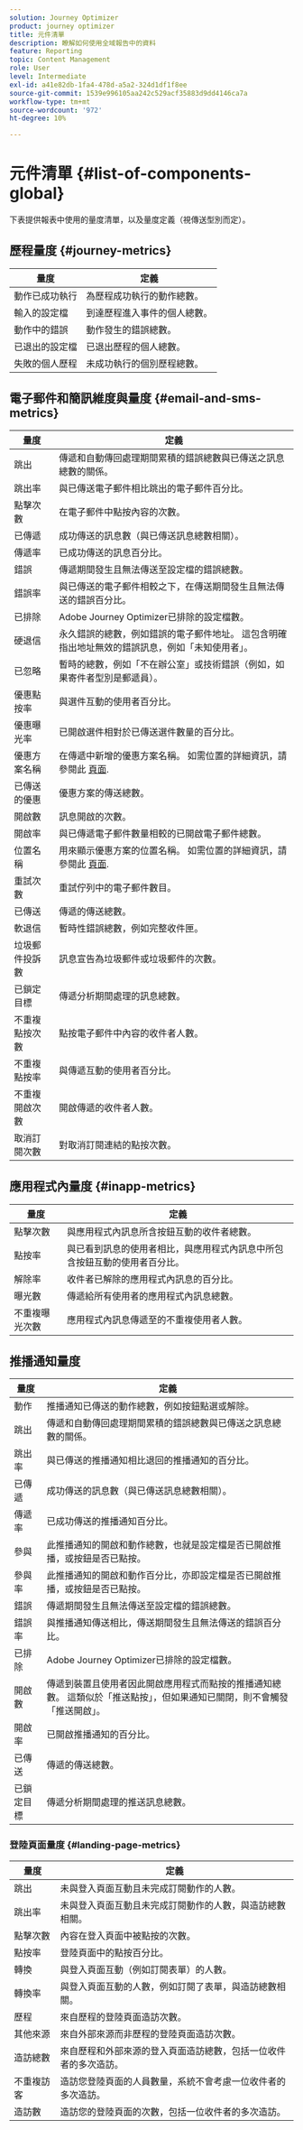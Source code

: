 ```yaml
---
solution: Journey Optimizer
product: journey optimizer
title: 元件清單
description: 瞭解如何使用全域報告中的資料
feature: Reporting
topic: Content Management
role: User
level: Intermediate
exl-id: a41e82db-1fa4-478d-a5a2-324d1df1f8ee
source-git-commit: 1539e996105aa242c529acf35883d9dd4146ca7a
workflow-type: tm+mt
source-wordcount: '972'
ht-degree: 10%

---
```


# 元件清單 {#list-of-components-global}

下表提供報表中使用的量度清單，以及量度定義（視傳送型別而定）。

## 歷程量度 {#journey-metrics}

<table> 
 <thead> 
  <tr> 
   <th> 量度<br/> </th> 
   <th> 定義<br/> </th> 
</tr>
 </thead> 
 <tbody> 
  <tr> 
   <td>動作已成功執行<br/> </td> 
   <td> 為歷程成功執行的動作總數。<br/> </td> 
</tr> 
  <tr> 
   <td> 輸入的設定檔<br/> </td> 
   <td> 到達歷程進入事件的個人總數。<br/> </td> 
</tr>
  <tr> 
   <td> 動作中的錯誤<br/> </td> 
   <td>動作發生的錯誤總數。<br/> </td> 
</tr> 
  <tr> 
   <td> 已退出的設定檔<br/> </td> 
   <td> 已退出歷程的個人總數。<br/> </td> 
</tr> 
  <tr> 
   <td> 失敗的個人歷程<br/> </td> 
   <td> 未成功執行的個別歷程總數。<br/> </td> 
</tr> 
 </tbody> 
</table>

## 電子郵件和簡訊維度與量度 {#email-and-sms-metrics}

<table> 
 <thead> 
  <tr> 
   <th> 量度<br/> </th> 
   <th> 定義<br/> </th> 
</tr>
 </thead> 
 <tbody>
  <tr> 
   <td> 跳出<br/> </td> 
   <td> 傳遞和自動傳回處理期間累積的錯誤總數與已傳送之訊息總數的關係。<br/> </td> 
</tr> 
  <tr> 
   <td> 跳出率<br/> </td> 
   <td> 與已傳送電子郵件相比跳出的電子郵件百分比。<br/> </td> 
</tr>
  <tr> 
   <td> 點擊次數<br/> </td> 
   <td> 在電子郵件中點按內容的次數。<br/> </td> 
</tr> 
  <tr> 
   <td> 已傳遞 <br/> </td> 
   <td> 成功傳送的訊息數（與已傳送訊息總數相關）。<br/></td> 
</tr> 
  <tr> 
   <td> 傳遞率<br/> </td> 
   <td> 已成功傳送的訊息百分比。<br/> </td> 
</tr>
  <tr> 
   <td> 錯誤<br/> </td> 
   <td> 傳遞期間發生且無法傳送至設定檔的錯誤總數。<br/> </td> 
</tr> 
  <tr> 
   <td> 錯誤率<br/> </td> 
   <td> 與已傳送的電子郵件相較之下，在傳送期間發生且無法傳送的錯誤百分比。<br/> </td> 
</tr>
  <tr> 
   <td> 已排除<br/> </td> 
   <td> Adobe Journey Optimizer已排除的設定檔數。<br/> </td> 
</tr>
  <tr> 
   <td> 硬退信<br/> </td> 
   <td> 永久錯誤的總數，例如錯誤的電子郵件地址。 這包含明確指出地址無效的錯誤訊息，例如「未知使用者」。<br/> </td>
</tr>
  <tr> 
   <td> 已忽略<br/> </td> 
   <td> 暫時的總數，例如「不在辦公室」或技術錯誤（例如，如果寄件者型別是郵遞員）。<br/> </td> 
</tr>
   <tr> 
   <td>優惠點按率<br/> </td> 
   <td>與選件互動的使用者百分比。<br/> </td> 
</tr>
   <tr> 
   <td>優惠曝光率<br/> </td> 
   <td>已開啟選件相對於已傳送選件數量的百分比。<br/> </td> 
</tr>
   <tr> 
   <td>優惠方案名稱<br/> </td> 
   <td> 在傳遞中新增的優惠方案名稱。 如需位置的詳細資訊，請參閱此 <a href="../offers/offer-library/creating-personalized-offers.md">頁面</a>.<br/> </td> 
</tr>
   <tr> 
   <td>已傳送的優惠<br/> </td> 
   <td>優惠方案的傳送總數。<br/> </td> 
</tr> 
  <tr>
   <td>開啟數<br/> </td> 
   <td> 訊息開啟的次數。<br/> </td> 
</tr> 
  <tr> 
   <td> 開啟率<br/> </td> 
   <td> 與已傳遞電子郵件數量相較的已開啟電子郵件總數。<br/> </td> 
</tr>
  <tr> 
   <td>位置名稱<br/> </td> 
   <td> 用來顯示優惠方案的位置名稱。 如需位置的詳細資訊，請參閱此 <a href="../offers/offer-library/creating-placements.md">頁面</a>. </td> 
</tr> 
  <tr> 
   <td> 重試次數<br/> </td> 
   <td> 重試佇列中的電子郵件數目。<br/> </td> 
</tr> 
  <tr> 
   <td> 已傳送<br/> </td> 
   <td> 傳遞的傳送總數。<br/> </td> 
</tr>
  <tr> 
   <td> 軟退信<br/> </td> 
   <td> 暫時性錯誤總數，例如完整收件匣。<br/> </td> 
</tr>
  <tr> 
   <td> 垃圾郵件投訴數<br/> </td> 
   <td> 訊息宣告為垃圾郵件或垃圾郵件的次數。<br/> </td> 
</tr>
  <tr> 
   <td> 已鎖定目標<br/> </td> 
   <td> 傳遞分析期間處理的訊息總數。<br/> </td> 
</tr> 
  <tr> 
   <td> 不重複點按次數<br/> </td> 
   <td> 點按電子郵件中內容的收件者人數。<br/> </td> 
</tr> 
  <tr> 
   <td>不重複點按率<br/> </td> 
   <td> 與傳遞互動的使用者百分比。<br/> </td> 
</tr>
  <tr> 
   <td> 不重複開啟次數<br/> </td> 
   <td>開啟傳遞的收件者人數。<br/> </td> 
</tr> 
  <tr> 
   <td> 取消訂閱次數<br/> </td> 
   <td> 對取消訂閱連結的點按次數。<br/> </td> 
</tr> 
 </tbody> 
</table>

<!--
## Experimentation metrics {#experimentation-metrics}
<table> 
 <thead> 
  <tr> 
   <th> Metric<br/> </th> 
   <th> Definition<br/> </th> 
</tr>
 </thead> 
 <tbody>
  <tr> 
   <td>App installs<br/> </td> 
   <td><br/> </td> 
</tr>
  <tr> 
   <td>App launches<br/> </td> 
   <td><br/> </td> 
</tr>
 <tr> 
   <td>Average lift<br/> </td> 
   <td> Percentage improvement in conversion rate of a given treatment over the baseline.<a href="../campaigns/experiment-calculations.md#understand-lift">Learn more</a>.<br/> </td> 
  </tr>
  <tr> 
   <td>Confidence<br/> </td> 
   <td>Evidence that a given treatment is the same as the baseline treatment. <a href="../campaigns/experiment-calculations.md#understand-confidence">Learn more</a>.<br/> </td> 
</tr>
  <tr> 
   <td>Confidence interval<br/> </td> 
   <td>Percentage difference in performance between the baseline and the best performing treatment. <a href="../campaigns/experiment-calculations.md#understand-intervals">Learn more</a>.<br/> </td> 
</tr> 
  <tr> 
   <td>Count per profile<br/> </td> 
   <td>Total value of the Experiment objective metric divided by the number of profiles.<br/> </td> 
</tr>
  <tr> 
   <td>Email Opens<br/> </td> 
   <td>Number of times the email was opened.<br/> </td> 
</tr>
  <tr> 
   <td>Email Unsubscribes<br/> </td> 
   <td>Number of clicks on the unsubscription link.<br/> </td> 
</tr>
  <tr> 
   <td>First app launches<br/> </td> 
   <td><br/> </td> 
</tr>
  <tr> 
   <td>Outbound Clicks<br/> </td> 
   <td><br/> </td> 
</tr>
  <tr> 
   <td>Profiles<br/> </td> 
   <td>Number of profiles targeted for this treatment.<br/> </td> 
</tr>
  <tr> 
   <td>Unique email opens<br/> </td> 
   <td>Number of recipients who opened the email.<br/> </td>
<tr>
  <tr> 
   <td>Unique email unsubscribes<br/> </td> 
   <td>Number of recipients who clicked on the unsubscription link.<br/> </td>
</tr>
  <tr> 
   <td>Unique installs<br/> </td> 
   <td><br/> </td> 
</tr>
  <tr> 
   <td>Unique launches<br/> </td> 
   <td><br/> </td> 
</tr> 
  <tr> 
   <td>Unique outbound clicks<br/> </td> 
   <td><br/> </td> 
</tr>
  <tr> 
   <td>Unique upgrades<br/> </td> 
   <td><br/> </td> 
</tr>
   <td>Upgrades<br/> </td> 
   <td><br/> </td> 
</tr> 
</tbody> 
</table>
-->

## 應用程式內量度 {#inapp-metrics}

<table> 
 <thead> 
  <tr> 
   <th> 量度<br/> </th> 
   <th> 定義<br/> </th> 
</tr>
 </thead> 
 <tbody>
 <tr> 
   <td>點擊次數<br/> </td> 
   <td>與應用程式內訊息所含按鈕互動的收件者總數。<br/> </td> 
</tr>
  <tr> 
   <td>點按率<br/> </td> 
   <td>與已看到訊息的使用者相比，與應用程式內訊息中所包含按鈕互動的使用者百分比。<br/> </td> 
</tr> 
  <tr> 
   <td>解除率<br/> </td> 
   <td> 收件者已解除的應用程式內訊息的百分比。<br/> </td> 
</tr> 
  <tr> 
   <td>曝光數<br/> </td> 
   <td> 傳遞給所有使用者的應用程式內訊息總數。<br/> </td>
</tr>
  <tr> 
   <td>不重複曝光次數<br/> </td> 
   <td>應用程式內訊息傳遞至的不重複使用者人數。<br/> </td>
</tr>
 </tbody> 
</table>

## 推播通知量度

<table> 
 <thead> 
  <tr> 
   <th> 量度<br/> </th> 
   <th> 定義<br/> </th> 
</tr>
 </thead> 
 <tbody>
 <tr> 
   <td>動作<br/> </td> 
   <td> 推播通知已傳送的動作總數，例如按鈕點選或解除。<br/> </td> 
</tr>
  <tr> 
   <td>跳出<br/> </td> 
   <td> 傳遞和自動傳回處理期間累積的錯誤總數與已傳送之訊息總數的關係。<br/> </td> 
</tr> 
  <tr> 
   <td> 跳出率<br/> </td> 
   <td> 與已傳送的推播通知相比退回的推播通知的百分比。<br/> </td>
</tr>
  <tr> 
   <td> 已傳遞<br/> </td> 
   <td> 成功傳送的訊息數（與已傳送訊息總數相關）。<br/> </td> 
</tr> 
  <tr> 
   <td> 傳遞率<br/> </td> 
   <td> 已成功傳送的推播通知百分比。<br/> </td> 
</tr>
  <tr> 
   <td>參與<br/> </td> 
   <td> 此推播通知的開啟和動作總數，也就是設定檔是否已開啟推播，或按鈕是否已點按。<br/> </td> 
</tr> 
  <tr> 
   <td> 參與率<br/> </td> 
   <td> 此推播通知的開啟和動作百分比，亦即設定檔是否已開啟推播，或按鈕是否已點按。<br/> </td> 
</tr>
  <tr> 
   <td> 錯誤<br/> </td> 
   <td> 傳遞期間發生且無法傳送至設定檔的錯誤總數。<br/> </td> 
</tr>
  <tr> 
   <td> 錯誤率<br/> </td> 
   <td> 與推播通知傳送相比，傳送期間發生且無法傳送的錯誤百分比。<br/> </td> 
</tr> 
  <tr> 
   <td> 已排除<br/> </td> 
   <td> Adobe Journey Optimizer已排除的設定檔數。<br/> </td> 
</tr>
  <tr> 
   <td> 開啟數<br/> </td> 
   <td> 傳遞到裝置且使用者因此開啟應用程式而點按的推播通知總數。 這類似於「推送點按」，但如果通知已關閉，則不會觸發「推送開啟」。<br/> </td> 
</tr> 
  <tr> 
   <td> 開啟率<br/> </td> 
   <td> 已開啟推播通知的百分比。<br/> </td> 
</tr> 
  <tr> 
   <td> 已傳送<br/> </td> 
   <td> 傳遞的傳送總數。<br/> </td> 
</tr> 
  <tr> 
   <td> 已鎖定目標<br/> </td> 
   <td> 傳遞分析期間處理的推送訊息總數。<br/> </td> 
</tr>  
 </tbody> 
</table>

### 登陸頁面量度 {#landing-page-metrics}

<table> 
 <thead> 
  <tr> 
   <th> 量度<br/> </th> 
   <th> 定義<br/> </th> 
</tr>
 </thead> 
 <tbody>
 <tr> 
  <td>跳出<br/> </td> 
   <td>未與登入頁面互動且未完成訂閱動作的人數。<br/> </td> 
</tr>
 <tr> 
   <td>跳出率<br/> </td> 
   <td>未與登入頁面互動且未完成訂閱動作的人數，與造訪總數相關。<br/> </td> 
</tr>
 <tr>
  <tr> 
   <td>點擊次數<br/> </td> 
   <td>內容在登入頁面中被點按的次數。<br/> </td> 
</tr>
 <tr> 
   <td>點按率<br/> </td> 
   <td>登陸頁面中的點按百分比。<br/> </td>
</tr>
<tr>
<td>轉換<br/> </td> 
   <td>與登入頁面互動（例如訂閱表單）的人數。<br/> </td> 
</tr>
<tr>
   <td>轉換率<br/> </td> 
   <td>與登入頁面互動的人數，例如訂閱了表單，與造訪總數相關。<br/> </td> 
</tr>
 <tr> 
   <td>歷程<br/> </td> 
   <td>來自歷程的登陸頁面造訪次數。<br/> </td> 
</tr>
 <tr> 
   <td>其他來源<br/> </td> 
   <td>來自外部來源而非歷程的登陸頁面造訪次數。<br/> </td> 
</tr>
 <tr> 
   <td>造訪總數<br/> </td> 
   <td> 來自歷程和外部來源的登入頁面造訪總數，包括一位收件者的多次造訪。<br/> </td> 
</tr>
 <tr> 
   <td>不重複訪客<br/> </td> 
   <td>造訪您登陸頁面的人員數量，系統不會考慮一位收件者的多次造訪。<br/> </td> 
</tr>
 <tr> 
   <td>造訪數<br/> </td> 
   <td>造訪您的登陸頁面的次數，包括一位收件者的多次造訪。<br/> </td> 
</tr>
 </tbody> 
</table>

